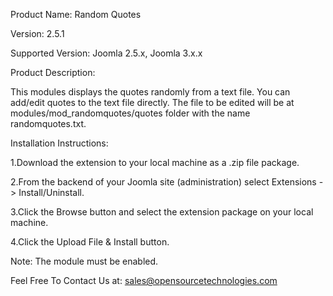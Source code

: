Product Name: Random Quotes

Version: 2.5.1

Supported Version: Joomla 2.5.x, Joomla 3.x.x

Product Description:

This modules displays the quotes randomly from a text file. You can add/edit quotes to the text file directly. The file to be edited will be at modules/mod_randomquotes/quotes folder with the name randomquotes.txt.

Installation Instructions:

1.Download the extension to your local machine as a .zip file package.

2.From the backend of your Joomla site (administration) select Extensions -> Install/Uninstall.

3.Click the Browse button and select the extension package on your local machine.

4.Click the Upload File & Install button.

Note: The module must be enabled.

Feel Free To Contact Us at: sales@opensourcetechnologies.com
